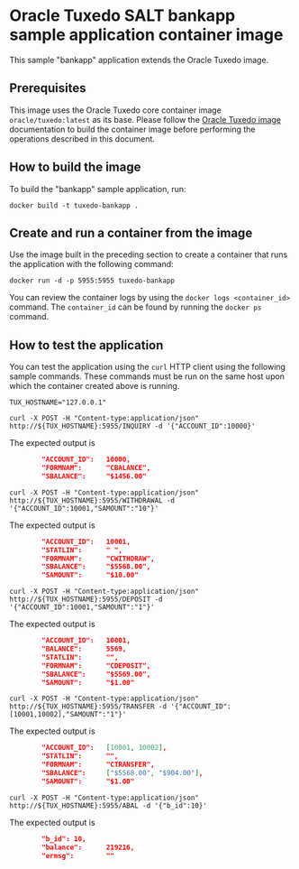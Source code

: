 # Oracle Tuxedo SALT bankapp sample application container image

This sample "bankapp" application extends the Oracle Tuxedo image.

## Prerequisites

This image uses the Oracle Tuxedo core container image `oracle/tuxedo:latest` as its base. Please follow the [Oracle Tuxedo image](https://github.com/oracle/docker-images/tree/main/OracleTuxedo/core) documentation to build the container image before performing the operations described in this document.

## How to build the image

To build the "bankapp" sample application, run:

```shell
docker build -t tuxedo-bankapp .
```

## Create and run a container from the image

Use the image built in the preceding section to create a container that runs the application with the following command:

```shell
docker run -d -p 5955:5955 tuxedo-bankapp
```

You can review the container logs by using the `docker logs <container_id>` command. The `container_id` can be found by running the `docker ps` command.

## How to test the application

You can test the application using the `curl` HTTP client using the following sample commands. These commands must be run on the same host upon which the container created above is running.

```shell
TUX_HOSTNAME="127.0.0.1"

curl -X POST -H "Content-type:application/json" http://${TUX_HOSTNAME}:5955/INQUIRY -d '{"ACCOUNT_ID":10000}'
```

The expected output is

```json
        "ACCOUNT_ID":   10000,
        "FORMNAM":      "CBALANCE",
        "SBALANCE":     "$1456.00"
```

```shell
curl -X POST -H "Content-type:application/json" http://${TUX_HOSTNAME}:5955/WITHDRAWAL -d '{"ACCOUNT_ID":10001,"SAMOUNT":"10"}'
```

The expected output is

```json
        "ACCOUNT_ID":   10001,
        "STATLIN":      " ",
        "FORMNAM":      "CWITHDRAW",
        "SBALANCE":     "$5568.00",
        "SAMOUNT":      "$10.00"
```

```shell
curl -X POST -H "Content-type:application/json" http://${TUX_HOSTNAME}:5955/DEPOSIT -d '{"ACCOUNT_ID":10001,"SAMOUNT":"1"}'
```

The expected output is

```json
        "ACCOUNT_ID":   10001,
        "BALANCE":      5569,
        "STATLIN":      "",
        "FORMNAM":      "CDEPOSIT",
        "SBALANCE":     "$5569.00",
        "SAMOUNT":      "$1.00"
```

```shell
curl -X POST -H "Content-type:application/json" http://${TUX_HOSTNAME}:5955/TRANSFER -d '{"ACCOUNT_ID":[10001,10002],"SAMOUNT":"1"}'
```

The expected output is

```json
        "ACCOUNT_ID":   [10001, 10002],
        "STATLIN":      "",
        "FORMNAM":      "CTRANSFER",
        "SBALANCE":     ["$5568.00", "$904.00"],
        "SAMOUNT":      "$1.00"
```

```shell
curl -X POST -H "Content-type:application/json" http://${TUX_HOSTNAME}:5955/ABAL -d '{"b_id":10}' 
```

The expected output is

```json
        "b_id": 10,
        "balance":      219216,
        "ermsg":        ""
```
